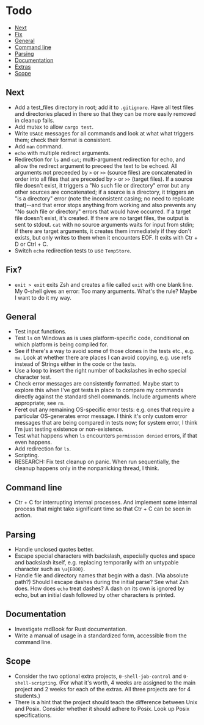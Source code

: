 # Todo

- [Next](#next)
- [Fix](#fix)
- [General](#general)
- [Command line](#command-line)
- [Parsing](#parsing)
- [Documentation](#documentation)
- [Extras](#extras)
- [Scope](#scope)

## Next

- Add a test_files directory in root; add it to `.gitignore`. Have all test files and directories placed in there so that they can be more easily removed in cleanup fails.
- Add mutex to allow `cargo test`.
- Write `USAGE` messages for all commands and look at what what triggers them; check their format is consistent.
- Add `man` command.
- `echo` with multiple redirect arguments.
- Redirection for `ls` and `cat`; multi-argument redirection for echo, and allow the redirect argument to preceed the text to be echoed. All arguments not preceeded by `>` or `>>` (source files) are concatenated in order into all files that are preceded by `>` or `>>` (target files). If a source file doesn't exist, it triggers a "No such file or directory" error but any other sources are concatenated; if a source is a directory, it triggers an "is a directory" error (note the inconsistent casing; no need to replicate that)--and that error stops anything from working and also prevents any "No such file or directory" errors that would have occurred. If a target file doesn't exist, it's created. If there are no target files, the output is sent to stdout. `cat` with no source arguments waits for input from stdin; if there are target arguments, it creates them immediately if they don't exists, but only writes to them when it encounters EOF. It exits with Ctr + D or Ctrl + C.
- Switch `echo` redirection tests to use `TempStore`.

## Fix?

- `exit > exit` exits Zsh and creates a file called `exit` with one blank line. My 0-shell gives an error: Too many arguments. What's the rule? Maybe I want to do it my way.

## General

- Test input functions.
- Test `ls` on Windows as is uses platform-specific code, conditional on which platform is being compiled for.
- See if there's a way to avoid some of those clones in the tests etc., e.g. `mv`. Look at whether there are places I can avoid copying, e.g. use refs instead of Strings either in the code or the tests.
- Use a loop to insert the right number of backslashes in echo special character test.
- Check error messages are consistently formatted. Maybe start to explore this when I've got tests in place to compare my commands directly against the standard shell commands. Include arguments where appropriate; see `rm`.
- Feret out any remaining OS-specific error tests: e.g. ones that require a particular OS-generates error message. I think it's only custom error messages that are being compared in tests now; for system error, I think I'm just testing existence or non-existence.
- Test what happens when `ls` encounters `permission denied` errors, if that even happens.
- Add redirection for `ls`.
- Scripting.
- RESEARCH: Fix test cleanup on panic. When run sequentially, the cleanup happens only in the nonpanicking thread, I think.

## Command line

- Ctr + C for interrupting internal processes. And implement some internal process that might take significant time so that Ctr + C can be seen in action.

## Parsing

- Handle unclosed quotes better.
- Escape special characters with backslash, especially quotes and space and backslash itself, e.g. replacing temporarily with an untypable character such as `\u{E000}`.
- Handle file and directory names that begin with a dash. (Via absolute path?) Should I escape dashes during the initial parse? See what Zsh does. How does `echo` treat dashes? A dash on its own is ignored by echo, but an initial dash followed by other characters is printed.

## Documentation

- Investigate mdBook for Rust documentation.
- Write a manual of usage in a standardized form, accessible from the command line.

## Scope

- Consider the two optional extra projects, `0-shell-job-control` and `0-shell-scripting`. (For what it's worth, 4 weeks are assigned to the main project and 2 weeks for each of the extras. All three projects are for 4 students.)
- There is a hint that the project should teach the difference between Unix and Posix. Consider whether it should adhere to Posix. Look up Posix specifications.
